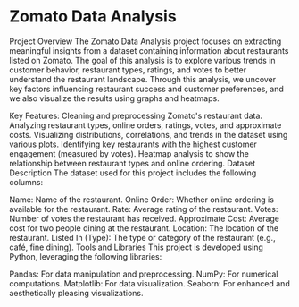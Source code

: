 # Zomato Data Analysis
Project Overview
The Zomato Data Analysis project focuses on extracting meaningful insights from a dataset containing information about restaurants listed on Zomato. The goal of this analysis is to explore various trends in customer behavior, restaurant types, ratings, and votes to better understand the restaurant landscape. Through this analysis, we uncover key factors influencing restaurant success and customer preferences, and we also visualize the results using graphs and heatmaps.

Key Features:
Cleaning and preprocessing Zomato's restaurant data.
Analyzing restaurant types, online orders, ratings, votes, and approximate costs.
Visualizing distributions, correlations, and trends in the dataset using various plots.
Identifying key restaurants with the highest customer engagement (measured by votes).
Heatmap analysis to show the relationship between restaurant types and online ordering.
Dataset Description
The dataset used for this project includes the following columns:

Name: Name of the restaurant.
Online Order: Whether online ordering is available for the restaurant.
Rate: Average rating of the restaurant.
Votes: Number of votes the restaurant has received.
Approximate Cost: Average cost for two people dining at the restaurant.
Location: The location of the restaurant.
Listed In (Type): The type or category of the restaurant (e.g., café, fine dining).
Tools and Libraries
This project is developed using Python, leveraging the following libraries:

Pandas: For data manipulation and preprocessing.
NumPy: For numerical computations.
Matplotlib: For data visualization.
Seaborn: For enhanced and aesthetically pleasing visualizations.



